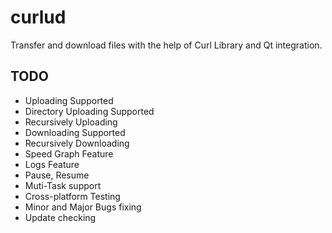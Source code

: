 # curlud
Transfer and download files with the help of Curl Library and Qt integration.

## TODO
* Uploading Supported
* Directory Uploading Supported
* Recursively Uploading
* Downloading Supported
* Recursively Downloading
* Speed Graph Feature
* Logs Feature
* Pause, Resume
* Muti-Task support
* Cross-platform Testing
* Minor and Major Bugs fixing
* Update checking
